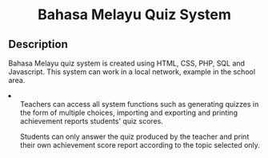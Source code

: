 <h1 align="center">Bahasa Melayu Quiz System</h1>
<h2>Description</h2>
<p>Bahasa Melayu quiz system is created using HTML, CSS, PHP, SQL and Javascript. This system can work in a local network, example in the school area. 

<li>
<ul>Teachers can access all system functions such as generating quizzes 
in the form of multiple choices, importing and exporting and printing achievement reports 
students' quiz scores. </ul>
<ul>Students can only answer the quiz 
produced by the teacher and print their own achievement score report according to the topic 
selected only. </ul>
</li>
 </p>
